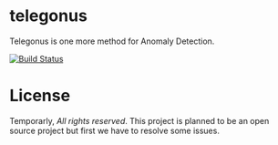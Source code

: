 # telegonus
Telegonus is one more method for Anomaly Detection.

[![Build Status](https://travis-ci.org/odynik/telegonus.svg?branch=dev)](https://travis-ci.org/odynik/telegonus)

# License
Temporarly, *All rights reserved*. This project is planned to be an open source project but first we have to resolve some issues.  
